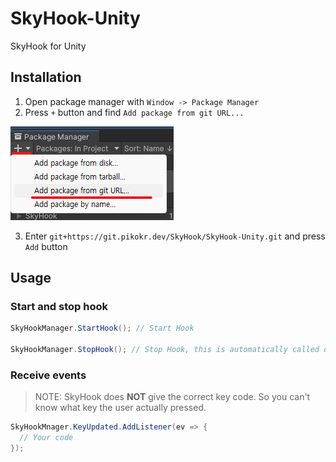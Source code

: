 # SkyHook-Unity

SkyHook for Unity

## Installation

1. Open package manager with `Window -> Package Manager`
2. Press `+` button and find `Add package from git URL...`

![Add package from git URL](images/tuto1.png)

3. Enter `git+https://git.pikokr.dev/SkyHook/SkyHook-Unity.git` and press `Add` button

## Usage

### Start and stop hook

```cs
SkyHookManager.StartHook(); // Start Hook

SkyHookManager.StopHook(); // Stop Hook, this is automatically called on exit
```

### Receive events

> NOTE: SkyHook does **NOT** give the correct key code. So you can't know what key the user actually pressed.

```cs
SkyHookMnager.KeyUpdated.AddListener(ev => {
  // Your code
});
```
